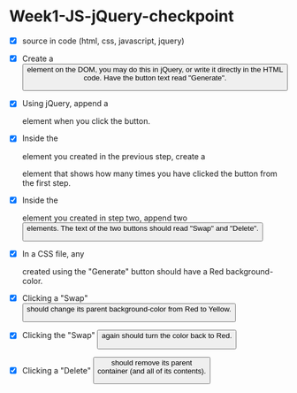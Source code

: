 # Week1-JS-jQuery-checkpoint

- [x] source in code (html, css, javascript, jquery)

- [x] Create a <button> element on the DOM, you may do this in jQuery, or write it directly in the HTML code. Have the button text read "Generate".

- [x] Using jQuery, append a <div> element when you click the button.

- [x] Inside the <div> element you created in the previous step, create a <p> element that shows how many times you have clicked the button from the first step.

- [x] Inside the <div> element you created in step two, append two <button> elements. The text of the two buttons should read "Swap" and "Delete".

- [x] In a CSS file, any <div> created using the "Generate" button should have a Red background-color.

- [x] Clicking a "Swap" <button> should change its parent background-color from Red to Yellow.

- [x] Clicking the "Swap" <button> again should turn the color back to Red.

- [x] Clicking a "Delete" <button> should remove its parent <div> container (and all of its contents).
